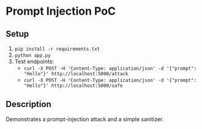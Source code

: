 # Prompt Injection PoC

## Setup
1. `pip install -r requirements.txt`
2. `python app.py`
3. Test endpoints:
   - `curl -X POST -H 'Content-Type: application/json' -d '{"prompt": "Hello"}' http://localhost:5000/attack`
   - `curl -X POST -H 'Content-Type: application/json' -d '{"prompt": "Hello"}' http://localhost:5000/safe`

## Description
Demonstrates a prompt-injection attack and a simple sanitizer.
